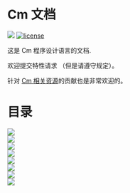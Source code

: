 # Cm 文档

[![](https://img.shields.io/badge/language-English-green.svg)](./README.md)
[![license](https://img.shields.io/github/license/Cm-lang/Cm-Document.svg)](https://github.com/Cm-lang/Cm-Document)

这是 Cm 程序设计语言的文档.

欢迎提交特性请求 （但是请遵守规定）。

针对 [Cm 相关资源](https://github.com/Cm-lang/Cm-Resources)的贡献也是非常欢迎的。

# 目录

[![](https://img.shields.io/badge/语法-ebnf-ff69b4.svg)](Ebnf/README.md)  
[![](https://img.shields.io/badge/章节-前言-ff69b4.svg)](Zh/intro.md)  
[![](https://img.shields.io/badge/章节-空白与注释-ff69b4.svg)](Zh/whitespaces-and-keywords.md)  
[![](https://img.shields.io/badge/章节-类型系统-ff69b4.svg)](Zh/type-system.md)  
[![](https://img.shields.io/badge/章节-常量和变量-ff69b4.svg)](Zh/const-and-var.md)  
[![](https://img.shields.io/badge/章节-函数-ff69b4.svg)](Zh/function.md)  
[![](https://img.shields.io/badge/章节-流程控制-ff69b4.svg)](Zh/control-flow.md)  
[![](https://img.shields.io/badge/章节-结构体-ff69b4.svg)](Zh/struct.md)
